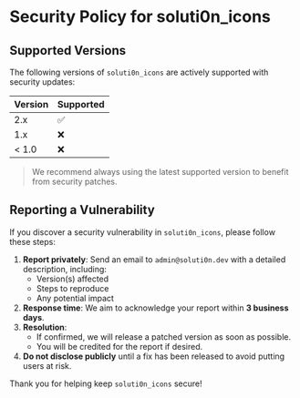 # Security Policy for soluti0n_icons

## Supported Versions

The following versions of `soluti0n_icons` are actively supported with security updates:

| Version | Supported          |
| ------- | ----------------- |
| 2.x     | :white_check_mark: |
| 1.x     | :x:                |
| < 1.0   | :x:                |

> We recommend always using the latest supported version to benefit from security patches.

## Reporting a Vulnerability

If you discover a security vulnerability in `soluti0n_icons`, please follow these steps:

1. **Report privately**: Send an email to `admin@soluti0n.dev` with a detailed description, including:
   - Version(s) affected
   - Steps to reproduce
   - Any potential impact
2. **Response time**: We aim to acknowledge your report within **3 business days**.
3. **Resolution**: 
   - If confirmed, we will release a patched version as soon as possible.
   - You will be credited for the report if desired.
4. **Do not disclose publicly** until a fix has been released to avoid putting users at risk.

Thank you for helping keep `soluti0n_icons` secure!
